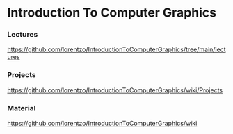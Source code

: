 # Introduction To Computer Graphics

### Lectures

https://github.com/lorentzo/IntroductionToComputerGraphics/tree/main/lectures

### Projects

https://github.com/lorentzo/IntroductionToComputerGraphics/wiki/Projects

### Material

https://github.com/lorentzo/IntroductionToComputerGraphics/wiki
